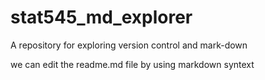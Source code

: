 # stat545_md_explorer
A repository for exploring version control and mark-down

we can edit the readme.md file by using markdown syntext
